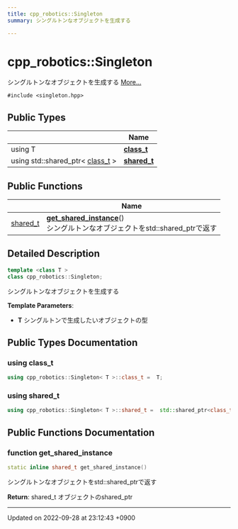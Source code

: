 ```yaml
---
title: cpp_robotics::Singleton
summary: シングルトンなオブジェクトを生成する 

---
```


# cpp_robotics::Singleton



シングルトンなオブジェクトを生成する  [More...](#detailed-description)


`#include <singleton.hpp>`

## Public Types

|                | Name           |
| -------------- | -------------- |
| using T | **[class_t](/cpp_robotics/doxybook/Classes/classcpp__robotics_1_1Singleton/#using-class-t)**  |
| using std::shared_ptr< [class_t](/cpp_robotics/doxybook/Classes/classcpp__robotics_1_1Singleton/#using-class-t) > | **[shared_t](/cpp_robotics/doxybook/Classes/classcpp__robotics_1_1Singleton/#using-shared-t)**  |

## Public Functions

|                | Name           |
| -------------- | -------------- |
| [shared_t](/cpp_robotics/doxybook/Classes/classcpp__robotics_1_1Singleton/#using-shared-t) | **[get_shared_instance](/cpp_robotics/doxybook/Classes/classcpp__robotics_1_1Singleton/#function-get-shared-instance)**()<br>シングルトンなオブジェクトをstd::shared_ptrで返す  |

## Detailed Description

```cpp
template <class T >
class cpp_robotics::Singleton;
```

シングルトンなオブジェクトを生成する 

**Template Parameters**: 

  * **T** シングルトンで生成したいオブジェクトの型 

## Public Types Documentation

### using class_t

```cpp
using cpp_robotics::Singleton< T >::class_t =  T;
```


### using shared_t

```cpp
using cpp_robotics::Singleton< T >::shared_t =  std::shared_ptr<class_t>;
```


## Public Functions Documentation

### function get_shared_instance

```cpp
static inline shared_t get_shared_instance()
```

シングルトンなオブジェクトをstd::shared_ptrで返す 

**Return**: shared_t オブジェクトのshared_ptr 

-------------------------------

Updated on 2022-09-28 at 23:12:43 +0900